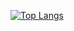 [![Top Langs](https://github-readme-stats.vercel.app/api/top-langs/?username=shujiejune&card_width=510&size_weight=0.5&count_weight=0.5&langs_count=20&layout=compact&theme=solarized-light&hide=html,css,ejs,shaderlab)](https://github.com/shujiejune/github-readme-stats)

<!--
**shujiejune/shujiejune** is a ✨ _special_ ✨ repository because its `README.md` (this file) appears on your GitHub profile.

Here are some ideas to get you started:

- 🔭 I’m currently working on ...
- 🌱 I’m currently learning ...
- 👯 I’m looking to collaborate on ...
- 🤔 I’m looking for help with ...
- 💬 Ask me about ...
- 📫 How to reach me: ...
- 😄 Pronouns: ...
- ⚡ Fun fact: ...
-->
